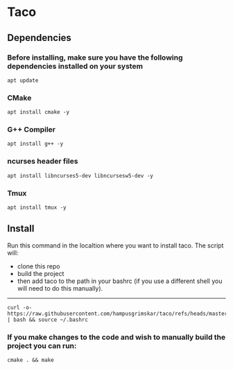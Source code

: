 # Taco

## Dependencies

### Before installing, make sure you have the following dependencies installed on your system

    apt update

### CMake

    apt install cmake -y

### G++ Compiler

    apt install g++ -y

### ncurses header files

    apt install libncurses5-dev libncursesw5-dev -y

### Tmux

    apt install tmux -y

## Install
Run this command in the localtion where you want to install taco. The script will:
* clone this repo
* build the project
* then add taco to the path in your bashrc (if you use a different shell you will need to do this manually).
---
    curl -o- https://raw.githubusercontent.com/hampusgrimskar/taco/refs/heads/master/install.sh | bash && source ~/.bashrc

### If you make changes to the code and wish to manually build the project you can run:

    cmake . && make
